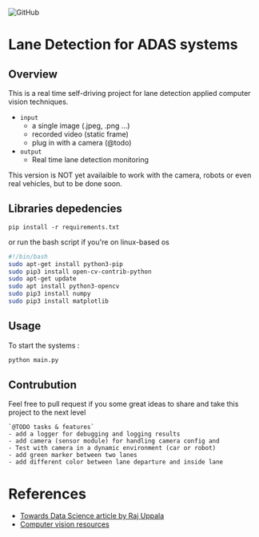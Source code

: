 ![GitHub](https://img.shields.io/github/license/afondiel/lanes-detection-adas)
# Lane Detection for ADAS systems

## Overview

This is a real time self-driving project for lane detection applied computer vision techniques.

- `input`
  - a single image (.jpeg, .png ...)
  - recorded video (static frame)
  - plug in with a camera (@todo)
- `output`
  - Real time lane detection monitoring
 
This version is NOT yet availaible to work with the camera, robots or even real vehicles, but to be done soon.
 ## Libraries depedencies
 
```
pip install -r requirements.txt
```
or run the bash script if you're on linux-based os

```bash
#!/bin/bash
sudo apt-get install python3-pip
sudo pip3 install open-cv-contrib-python
sudo apt-get update
sudo apt install python3-opencv
sudo pip3 install numpy
sudo pip3 install matplotlib
```
 ## Usage

To start the systems :  
```python 
python main.py
```

## Contrubution
Feel free to pull request if you some great ideas to share and take this project to the next level


    `@TODO tasks & features`
    - add a logger for debugging and logging results
    - add camera (sensor module) for handling camera config and 
    - Test with camera in a dynamic environment (car or robot)
    - add green marker between two lanes
    - add different color between lane departure and inside lane



# References

- [Towards Data Science article by Raj Uppala](https://towardsdatascience.com/advanced-lane-detection-for-autonomous-vehicles-using-computer-vision-techniques-f229e4245e41)
- [Computer vision resources](https://github.com/afondiel/research-notes/tree/master/computer-vision-notes/documentation)

 
